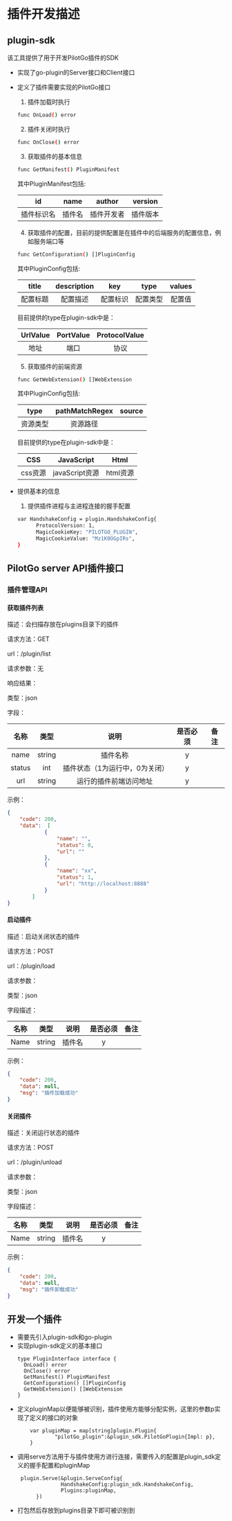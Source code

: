 # 插件开发描述

## plugin-sdk
该工具提供了用于开发PilotGo插件的SDK
- 实现了go-plugin的Server接口和Client接口
- 定义了插件需要实现的PilotGo接口
  1. 插件加载时执行
  ```bash
  func OnLoad() error
  ```
  2. 插件关闭时执行
  ```bash
  func OnClose() error
   ```

  3. 获取插件的基本信息
  ```bash
  func GetManifest() PluginManifest
   ```
  其中PluginManifest包括:

  |id|name| author | version|
  |:----:|:----:|:----:|:----:|
  |插件标识名|插件名|插件开发者|插件版本|

  4. 获取插件的配置，目前的提供配置是在插件中的后端服务的配置信息，例如服务端口等
  ```bash
  func GetConfiguration() []PluginConfig
   ```
    其中PluginConfig包括:

  |title|description| key | type| values |
    |:----:|:----:|:----:|:----:|:----:|
  |配置标题|配置描述|配置标识|配置类型|配置值|
  目前提供的type在plugin-sdk中是：

  |UrlValue|PortValue| ProtocolValue  |
  |:----:|:----:|:----:|
  |地址|端口|协议|

  5. 获取插件的前端资源
  ```bash
  func GetWebExtension() []WebExtension
   ```

  其中PluginConfig包括:

  |type|pathMatchRegex| source |
    |:----:|:----:|:----:|
  |资源类型|资源路径||
  目前提供的type在plugin-sdk中是：

  |CSS|JavaScript| Html  |
    |:----:|:----:|:----:|
  |css资源|javaScript资源|html资源|
- 提供基本的信息
  1. 提供插件进程与主进程连接的握手配置
    ```bash
  var HandshakeConfig = plugin.HandshakeConfig{
	      ProtocolVersion: 1,
	      MagicCookieKey: "PILOTGO_PLUGIN",
	      MagicCookieValue: "Mz1K0OGpIRs",
  }
   ```

## PilotGo server API插件接口
### 插件管理API
#### 获取插件列表
描述：会扫描存放在plugins目录下的插件

请求方法：GET

url：/plugin/list

请求参数：无

响应结果：

类型：json

字段：

|名称|类型|说明|是否必须|备注|
|:----:|:----:|:----:|:----:|:----:|
|name|string|插件名称|y||
|status|int|插件状态（1为运行中，0为关闭）|y||
|url|string|运行的插件前端访问地址|y||
示例：
```json
{
	"code": 200,
	"data":  [
			{
				"name": "",
				"status": 0,
				"url": ""
			},
			{
				"name": "xx",
				"status": 1,
				"url": "http://localhost:8888"
			}
		]
}
```
#### 启动插件
描述：启动关闭状态的插件

请求方法：POST

url：/plugin/load

请求参数：

类型：json

字段描述：

|名称|类型|说明|是否必须|备注|
|:----:|:----:|:----:|:----:|:----:|
|Name|string|插件名|y||

示例：
```json
{
	"code": 200,
	"data": null,
	"msg": "插件加载成功"
}
```
#### 关闭插件
描述：关闭运行状态的插件

请求方法：POST

url：/plugin/unload

请求参数：

类型：json

字段描述：

|名称|类型|说明|是否必须|备注|
|:----:|:----:|:----:|:----:|:----:|
|Name|string|插件名|y||

示例：
```json
{
	"code": 200,
	"data": null,
	"msg": "插件卸载成功"
}
```
## 开发一个插件
  - 需要先引入plugin-sdk和go-plugin
  - 实现plugin-sdk定义的基本接口
      ```
      type PluginInterface interface {
        OnLoad() error
        OnClose() error
        GetManifest() PluginManifest
        GetConfiguration() []PluginConfig
        GetWebExtension() []WebExtension
      }
    ```
  - 定义pluginMap以便能够被识别，插件使用方能够分配实例，这里的参数p实现了定义的接口的对象
    ```
	    var pluginMap = map[string]plugin.Plugin{
		        "pilotGo_plugin":&plugin_sdk.PilotGoPlugin{Impl: p},
	    }
    ```
- 调用serve方法用于与插件使用方进行连接，需要传入的配置是plugin_sdk定义的握手配置和pluginMap
    ```
  	 plugin.Serve(&plugin.ServeConfig{
		          HandshakeConfig:plugin_sdk.HandshakeConfig,
		          Plugins:pluginMap,
	      })
    ```
- 打包然后存放到plugins目录下即可被识别到
